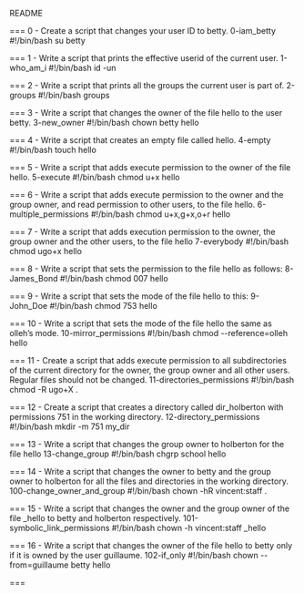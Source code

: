 README

===
0 - Create a script that changes your user ID to betty. 
0-iam_betty
#!/bin/bash
su betty

===
1 - Write a script that prints the effective userid of the current user. 
1-who_am_i
#!/bin/bash
id -un

===
2 - Write a script that prints all the groups the current user is part of. 
2-groups
#!/bin/bash
groups

===
3 - Write a script that changes the owner of the file hello to the user betty. 
3-new_owner
#!/bin/bash
chown betty hello

===
4 - Write a script that creates an empty file called hello. 
4-empty
#!/bin/bash
touch hello

===
5 - Write a script that adds execute permission to the owner of the file hello. 
5-execute
#!/bin/bash
chmod u+x hello

===
6 - Write a script that adds execute permission to the owner and the group owner, and read permission to other users, to the file hello. 
6-multiple_permissions
#!/bin/bash
chmod u+x,g+x,o+r hello

===
7 - Write a script that adds execution permission to the owner, the group owner and the other users, to the file hello 
7-everybody
#!/bin/bash
chmod ugo+x hello

===
8 - Write a script that sets the permission to the file hello as follows: 
8-James_Bond
#!/bin/bash
chmod 007 hello

===
9 - Write a script that sets the mode of the file hello to this: 
9-John_Doe
#!/bin/bash
chmod 753 hello

===
10 - Write a script that sets the mode of the file hello the same as olleh’s mode. 
10-mirror_permissions
#!/bin/bash
chmod --reference=olleh hello

===
11 - Create a script that adds execute permission to all subdirectories of the current directory for the owner, the group owner and all other users. Regular files should not be changed. 
11-directories_permissions
#!/bin/bash
chmod -R ugo+X .

===
12 - Create a script that creates a directory called dir_holberton with permissions 751 in the working directory. 
12-directory_permissions
#!/bin/bash
mkdir -m 751 my_dir

===
13 - Write a script that changes the group owner to holberton for the file hello 
13-change_group
#!/bin/bash
chgrp school hello

===
14 - Write a script that changes the owner to betty and the group owner to holberton for all the files and directories in the working directory. 
100-change_owner_and_group
#!/bin/bash
chown -hR vincent:staff .

===
15 - Write a script that changes the owner and the group owner of the file _hello to betty and holberton respectively. 
101-symbolic_link_permissions
#!/bin/bash
chown -h vincent:staff _hello

===
16 - Write a script that changes the owner of the file hello to betty only if it is owned by the user guillaume.
102-if_only
#!/bin/bash
chown --from=guillaume betty hello

===

